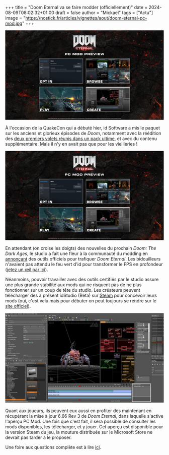 +++
title = "Doom Eternal va se faire modder (officiellement)"
date = 2024-08-09T08:02:32+01:00
draft = false
author = "Mickael"
tags = ["Actu"]
image = "https://nostick.fr/articles/vignettes/aout/doom-eternal-pc-mod.jpg"
+++

![Doom Eternal](doom-eternal-pc-mod.jpg "")

À l'occasion de la QuakeCon qui a débuté hier, id Software a mis le paquet sur les anciens et glorieux épisodes de *Doom*, notamment avec la réédition des [deux premiers volets réunis dans un pack ultime](https://nostick.fr/articles/2024/aout/0808-doom-reunion-nouveautes/), et avec du contenu supplémentaire. Mais il n'y en avait pas que pour les vieilleries !

![Doom Eternal PC Mod](doom-eternal-pc-mod.jpg "")

En attendant (on croise les doigts) des nouvelles du prochain *Doom: The Dark Ages*, le studio a fait une fleur à la communauté du modding en [annonçant](https://slayersclub.bethesda.net/en-US/article/doom-eternal-pc-mod-preview?linkId=100000279163235) des outils officiels pour trafiquer *Doom Eternal*. Les bidouilleurs n'avaient pas attendu le feu vert d'id pour transformer le FPS en profondeur ([jetez un œil par ici](https://www.nexusmods.com/doometernal)).

Néanmoins, pouvoir travailler avec des outils certifiés par le studio assure une plus grande stabilité aux mods qui ne risquent pas de ne plus fonctionner sur un coup de tête du studio. Les créateurs peuvent télécharger dès à présent idStudio (Beta) sur [Steam](https://store.steampowered.com/app/2545650/DOOM_Eternal_idStudio/) pour concevoir leurs mods (oui, c'est velu mais pour débuter on peut toujours se rendre sur le [site officiel](https://idstudio.idsoftware.com)).

![idStudio](doom-idstudio-beta.jpg "")

Quant aux joueurs, ils peuvent eux aussi en profiter dès maintenant en récupérant la mise à jour 6.66 Rev 3 de *Doom Eternal*, dans laquelle s'active l'aperçu PC Mod. Une fois que c'est fait, il sera possible de consulter les mods disponibles, les télécharger, et y jouer. Cet aperçu est disponible pour la version Steam du jeu, la mouture distribuée sur le Microsoft Store ne devrait pas tarder à le proposer.

Une foire aux questions complète est à lire [ici](https://idstudio.idsoftware.com/faq).